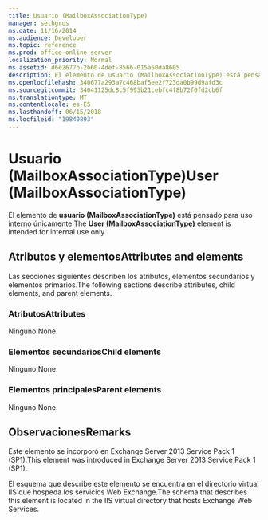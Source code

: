 ```yaml
---
title: Usuario (MailboxAssociationType)
manager: sethgros
ms.date: 11/16/2014
ms.audience: Developer
ms.topic: reference
ms.prod: office-online-server
localization_priority: Normal
ms.assetid: d6e2677b-2b60-4def-8566-015a50da8605
description: El elemento de usuario (MailboxAssociationType) está pensado para uso interno únicamente.
ms.openlocfilehash: 340677a293a7c468baf5ee2f723da0b99d9afd3c
ms.sourcegitcommit: 34041125dc8c5f993b21cebfc4f8b72f0fd2cb6f
ms.translationtype: MT
ms.contentlocale: es-ES
ms.lasthandoff: 06/15/2018
ms.locfileid: "19840893"
---
```

# <a name="user-mailboxassociationtype"></a><span data-ttu-id="2005b-103">Usuario (MailboxAssociationType)</span><span class="sxs-lookup"><span data-stu-id="2005b-103">User (MailboxAssociationType)</span></span>

<span data-ttu-id="2005b-104">El elemento de **usuario (MailboxAssociationType)** está pensado para uso interno únicamente.</span><span class="sxs-lookup"><span data-stu-id="2005b-104">The **User (MailboxAssociationType)** element is intended for internal use only.</span></span> 

## <a name="attributes-and-elements"></a><span data-ttu-id="2005b-105">Atributos y elementos</span><span class="sxs-lookup"><span data-stu-id="2005b-105">Attributes and elements</span></span>

<span data-ttu-id="2005b-106">Las secciones siguientes describen los atributos, elementos secundarios y elementos primarios.</span><span class="sxs-lookup"><span data-stu-id="2005b-106">The following sections describe attributes, child elements, and parent elements.</span></span>
  
### <a name="attributes"></a><span data-ttu-id="2005b-107">Atributos</span><span class="sxs-lookup"><span data-stu-id="2005b-107">Attributes</span></span>

<span data-ttu-id="2005b-108">Ninguno.</span><span class="sxs-lookup"><span data-stu-id="2005b-108">None.</span></span>
  
### <a name="child-elements"></a><span data-ttu-id="2005b-109">Elementos secundarios</span><span class="sxs-lookup"><span data-stu-id="2005b-109">Child elements</span></span>

<span data-ttu-id="2005b-110">Ninguno.</span><span class="sxs-lookup"><span data-stu-id="2005b-110">None.</span></span>
  
### <a name="parent-elements"></a><span data-ttu-id="2005b-111">Elementos principales</span><span class="sxs-lookup"><span data-stu-id="2005b-111">Parent elements</span></span>

<span data-ttu-id="2005b-112">Ninguno.</span><span class="sxs-lookup"><span data-stu-id="2005b-112">None.</span></span>
  
## <a name="remarks"></a><span data-ttu-id="2005b-113">Observaciones</span><span class="sxs-lookup"><span data-stu-id="2005b-113">Remarks</span></span>

<span data-ttu-id="2005b-114">Este elemento se incorporó en Exchange Server 2013 Service Pack 1 (SP1).</span><span class="sxs-lookup"><span data-stu-id="2005b-114">This element was introduced in Exchange Server 2013 Service Pack 1 (SP1).</span></span>
  
<span data-ttu-id="2005b-115">El esquema que describe este elemento se encuentra en el directorio virtual IIS que hospeda los servicios Web Exchange.</span><span class="sxs-lookup"><span data-stu-id="2005b-115">The schema that describes this element is located in the IIS virtual directory that hosts Exchange Web Services.</span></span>
  

